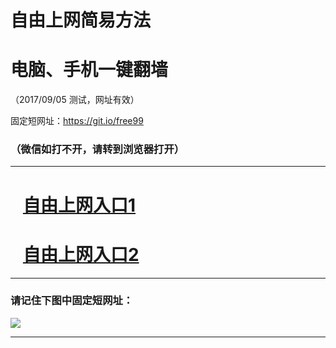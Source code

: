 ﻿# 自由上网简易方法

# 电脑、手机一键翻墙

（2017/09/05 测试，网址有效）

固定短网址：https://git.io/free99

### （微信如打不开，请转到浏览器打开）


***





# &nbsp;&nbsp; <a href="http://ft1741913721.fwq-tz1001.xyz/fwqtz01.html?t=090500123918 " target="_blank">自由上网入口1</a>
# &nbsp;&nbsp; <a href="http://ft2676624264.fwq-tz1002.xyz/fwqtz02.html?t=090500112726 " target="_blank">自由上网入口2</a>
***

### 请记住下图中固定短网址：

<img src="https://s3-us-west-2.amazonaws.com/fwq-1001/yjfq-20170905okok.png" /> 


***

